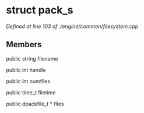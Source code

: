 # struct pack_s

*Defined at line 103 of ./engine/common/filesystem.cpp*

## Members

public string filename

public int handle

public int numfiles

public time_t filetime

public dpackfile_t * files



